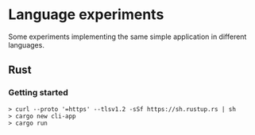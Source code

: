 # Language experiments

Some experiments implementing the same simple application in different languages.

## Rust

### Getting started

```shell
> curl --proto '=https' --tlsv1.2 -sSf https://sh.rustup.rs | sh
> cargo new cli-app
> cargo run
```
